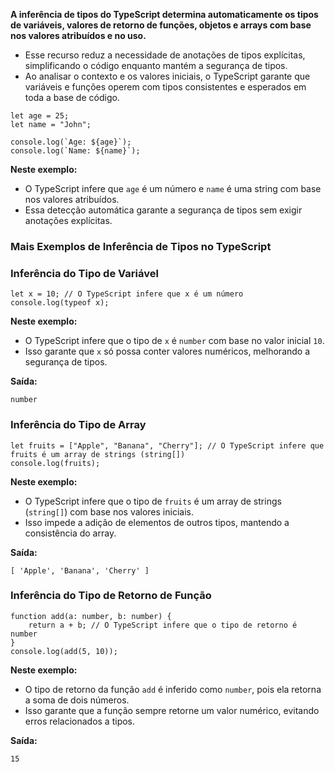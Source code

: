 
**A inferência de tipos do TypeScript determina automaticamente os tipos de variáveis, valores de retorno de funções, objetos e arrays com base nos valores atribuídos e no uso.**

- Esse recurso reduz a necessidade de anotações de tipos explícitas, simplificando o código enquanto mantém a segurança de tipos.
- Ao analisar o contexto e os valores iniciais, o TypeScript garante que variáveis e funções operem com tipos consistentes e esperados em toda a base de código.

```
let age = 25;
let name = "John";

console.log(`Age: ${age}`);
console.log(`Name: ${name}`);
```

**Neste exemplo:**

- O TypeScript infere que `age` é um número e `name` é uma string com base nos valores atribuídos.
- Essa detecção automática garante a segurança de tipos sem exigir anotações explícitas.

### **Mais Exemplos de Inferência de Tipos no TypeScript**

### **Inferência do Tipo de Variável**

```
let x = 10; // O TypeScript infere que x é um número
console.log(typeof x);
```

**Neste exemplo:**

- O TypeScript infere que o tipo de `x` é `number` com base no valor inicial `10`.
- Isso garante que `x` só possa conter valores numéricos, melhorando a segurança de tipos.

**Saída:**

```
number
```

### **Inferência do Tipo de Array**

```
let fruits = ["Apple", "Banana", "Cherry"]; // O TypeScript infere que fruits é um array de strings (string[])
console.log(fruits);
```

**Neste exemplo:**

- O TypeScript infere que o tipo de `fruits` é um array de strings (`string[]`) com base nos valores iniciais.
- Isso impede a adição de elementos de outros tipos, mantendo a consistência do array.

**Saída:**

```
[ 'Apple', 'Banana', 'Cherry' ]
```

### **Inferência do Tipo de Retorno de Função**

```
function add(a: number, b: number) {
    return a + b; // O TypeScript infere que o tipo de retorno é number
}
console.log(add(5, 10));
```

**Neste exemplo:**

- O tipo de retorno da função `add` é inferido como `number`, pois ela retorna a soma de dois números.
- Isso garante que a função sempre retorne um valor numérico, evitando erros relacionados a tipos.

**Saída:**

```
15
```

